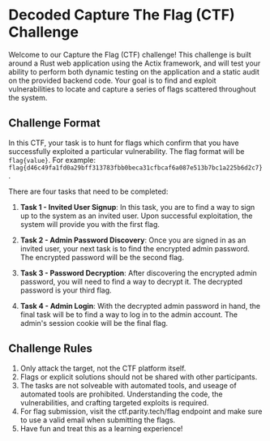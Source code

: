 # Decoded Capture The Flag (CTF) Challenge

Welcome to our Capture the Flag (CTF) challenge! This challenge is built around a Rust web application using the Actix framework, and will test your ability to perform both dynamic testing on the application and a static audit on the provided backend code. Your goal is to find and exploit vulnerabilities to locate and capture a series of flags scattered throughout the system.

## Challenge Format

In this CTF, your task is to hunt for flags which confirm that you have successfully exploited a particular vulnerability. The flag format will be `flag{value}`. For example: `flag{d46c49fa1fd0a29bff313783fbb0beca31cfbcaf6a087e513b7bc1a225b6d2c7}`. 

There are four tasks that need to be completed:

1. **Task 1 - Invited User Signup**: In this task, you are to find a way to sign up to the system as an invited user. Upon successful exploitation, the system will provide you with the first flag.

2. **Task 2 - Admin Password Discovery**: Once you are signed in as an invited user, your next task is to find the encrypted admin password. The encrypted password will be the second flag.

3. **Task 3 - Password Decryption**: After discovering the encrypted admin password, you will need to find a way to decrypt it. The decrypted password is your third flag.

4. **Task 4 - Admin Login**: With the decrypted admin password in hand, the final task will be to find a way to log in to the admin account. The admin's session cookie will be the final flag.

## Challenge Rules

1. Only attack the target, not the CTF platform itself.
2. Flags or explicit solutions should not be shared with other participants.
3. The tasks are not solveable with automated tools, and useage of automated tools are prohibited. Understanding the code, the vulnerabilities, and crafting targeted exploits is required.
4. For flag submission, visit the ctf.parity.tech/flag endpoint and make sure to use a valid email when submitting the flags.
5. Have fun and treat this as a learning experience!
